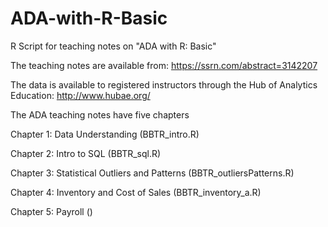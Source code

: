 # ADA-with-R-Basic
R Script for teaching notes on "ADA with R: Basic"

The teaching notes are available from: https://ssrn.com/abstract=3142207

The data is available to registered instructors through the Hub of Analytics Education: http://www.hubae.org/

The ADA teaching notes have five chapters

Chapter 1: Data Understanding (BBTR_intro.R)

Chapter 2: Intro to SQL (BBTR_sql.R)

Chapter 3: Statistical Outliers and Patterns (BBTR_outliersPatterns.R)

Chapter 4: Inventory and Cost of Sales (BBTR_inventory_a.R)

Chapter 5: Payroll ()
